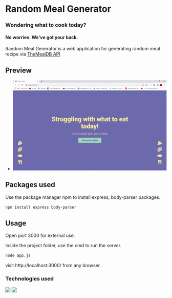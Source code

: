 # Random Meal Generator

### Wondering what to cook today? 
#### No worries. We've got your back.
Random Meal Generator is a web application for generating random meal recipe via [TheMealDB API](https://www.themealdb.com/)

## Preview
- ![Demo GIF](/demo.gif)

## Packages used

Use the package manager npm to install express, body-parser packages.

```bash
npm install express body-parser
```

## Usage

Open port 3000 for external use.

Inside the project folder, use the cmd to run the server.
```bash
node app.js
```

visit http://localhost:3000/ from any browser.

### Technologies used
<div>
  <img src="https://skywell.software/wp-content/uploads/2019/01/javascript-vs-html-vs-css-1024x683.jpg" width="300">
  <img src="https://miro.medium.com/max/365/1*Jr3NFSKTfQWRUyjblBSKeg.png" width="250">
</div>
